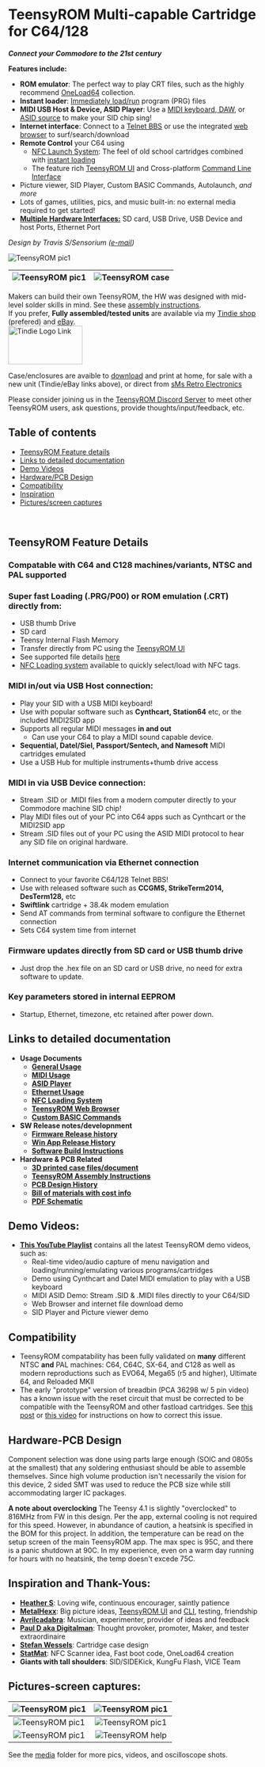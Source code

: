 # TeensyROM Multi-capable Cartridge for C64/128

***Connect your Commodore to the 21st century***

**Features include:**
* **ROM emulator**: The perfect way to play CRT files, such as the highly recommend [OneLoad64](https://www.youtube.com/watch?v=lz0CJbkplj0) collection.
* **Instant loader**: [Immediately load/run](docs/General_Usage.md) program (PRG) files
* **MIDI USB Host & Device, ASID Player**: Use a [MIDI keyboard, DAW](docs/MIDI_Usage.md), or [ASID source](docs/ASID_Player.md) to make your SID chip sing!
* **Internet interface**: Connect to a [Telnet BBS](docs/Ethernet_Usage.md) or use the integrated [web browser](docs/Browser_Usage.md) to surf/search/download
* **Remote Control** your C64 using 
  * [NFC Launch System](docs/NFC_Loader.md): The feel of old school cartridges combined with [instant loading](https://www.youtube.com/watch?v=iNfQx2gx0hA)
  * The feature rich [TeensyROM UI](https://github.com/MetalHexx/TeensyROM-UI) and Cross-platform [Command Line Interface](https://github.com/MetalHexx/TeensyROM-CLI)
* Picture viewer, SID Player, Custom BASIC Commands, Autolaunch, *and more* 
* Lots of games, utilities, pics, and music built-in: no external media required to get started!
* [**Multiple Hardware Interfaces:**](media/TR_Connections.png) SD card, USB Drive, USB Device and host Ports, Ethernet Port

*Design by Travis S/Sensorium ([e-mail](mailto:travis@sensoriumembedded.com))* 

![TeensyROM pic1](media/v0.3/v0.3_angle.png)

|![TeensyROM pic1](media/case/case-front-corner.png)|![TeensyROM case](media/case/case-rear-corner.png)| 
|:--:|:--:|

Makers can build their own TeensyROM, the HW was designed with mid-level solder skills in mind. See these [assembly instructions](PCB/PCB_Assembly.md).
<BR>If you prefer, **Fully assembled/tested units** are available via my [Tindie shop](https://www.tindie.com/products/travissmith/teensyrom-cartridge-for-c64128/) (prefered) and [eBay](https://www.ebay.com/usr/travster1).
<BR><a href="https://www.tindie.com/products/travissmith/teensyrom-cartridge-for-c64128/"><img src="media/Other/tindie-mediums.png" alt="Tindie Logo Link" width="150" height="78"></a>

Case/enclosures are avaible to [download](3D_Print_Case/) and print at home, for sale with a new unit (Tindie/eBay links above), or direct from [sMs Retro Electronics](https://ko-fi.com/smsretroelectronics)

Please consider joining us in the [TeensyROM Discord Server](https://discord.gg/ubSAb74S5U) to meet other TeensyROM users, ask questions, provide thoughts/input/feedback, etc.

## Table of contents
  * [TeensyROM Feature details](#teensyrom-feature-details)
  * [Links to detailed documentation](#links-to-detailed-documentation)
  * [Demo Videos](#demo-videos)
  * [Hardware/PCB Design](#hardware-pcb-design)
  * [Compatibility](#compatibility)
  * [Inspiration](#inspiration-and-thank-yous)
  * [Pictures/screen captures](#pictures-screen-captures)

<BR>

## TeensyROM Feature Details
### Compatable with C64 and C128 machines/variants, NTSC and PAL supported
### **Super fast Loading (.PRG/P00) or ROM emulation (.CRT)** directly from:
  * USB thumb Drive
  * SD card
  * Teensy Internal Flash Memory
  * Transfer directly from PC using the [TeensyROM UI](https://github.com/MetalHexx/TeensyROM-UI)
  * See supported file details [here](https://github.com/SensoriumEmbedded/TeensyROM/blob/main/docs/General_Usage.md#loading-programs-and-emulating-roms)
  * [NFC Loading system](docs/NFC_Loader.md) available to quickly select/load with NFC tags.
### **MIDI in/out via USB Host connection:** 
  * Play your SID with a USB MIDI keyboard!
  * Use with popular software such as **Cynthcart, Station64** etc, or the included MIDI2SID app
  * Supports all regular MIDI messages **in and out**
    * Can use your C64 to play a MIDI sound capable device.
  * **Sequential, Datel/Siel, Passport/Sentech, and Namesoft** MIDI cartridges emulated 
  * Use a USB Hub for multiple instruments+thumb drive access
### **MIDI in via USB Device connection:** 
  * Stream .SID or .MIDI files from a modern computer directly to your Commodore machine SID chip!
  * Play MIDI files out of your PC into C64 apps such as Cynthcart or the MIDI2SID app
  * Stream .SID files out of your PC using the ASID MIDI protocol to hear any SID file on original hardware.
### **Internet communication via Ethernet connection**
  * Connect to your favorite C64/128 Telnet BBS!
  * Use with released software such as **CCGMS, StrikeTerm2014, DesTerm128,** etc
  * **Swiftlink** cartridge + 38.4k modem emulation
  * Send AT commands from terminal software to configure the Ethernet connection
  * Sets C64 system time from internet
### **Firmware updates directly from SD card or USB thumb drive**
  * Just drop the .hex file on an SD card or USB drive, no need for extra software to update.
### Key parameters stored in internal EEPROM
  * Startup, Ethernet, timezone, etc retained after power down.

## Links to detailed documentation
  * **Usage Documents**
    * **[General Usage](docs/General_Usage.md)**
    * **[MIDI Usage](docs/MIDI_Usage.md)**
    * **[ASID Player](docs/ASID_Player.md)**
    * **[Ethernet Usage](docs/Ethernet_Usage.md)**
    * **[NFC Loading System](docs/NFC_Loader.md)**
    * **[TeensyROM Web Browser](docs/Browser_Usage.md)**
    * **[Custom BASIC Commands](docs/Custom_BASIC_Commands.md)**
  * **SW Release notes/developnment**
    * **[Firmware Release history](bin/TeensyROM/FW_Release_History.md)**
    * **[Win App Release History](bin/WinApp/WinApp_Release_History.md)**
    * **[Software Build Instructions](Source/BuildInfo.md)**
  * **Hardware & PCB Related**
    * **[3D printed case files/document](3D_Print_Case/3D-Printed-Case-ReadMe.md)**
    * **[TeensyROM Assembly Instructions](PCB/PCB_Assembly.md)**
    * **[PCB Design History](PCB/PCB_History.md)**
    * **[Bill of materials with cost info](https://github.com/SensoriumEmbedded/TeensyROM/raw/main/PCB/v0.2c/TeensyROM%20v0.2c%20BOM.xlsx)**
    * **[PDF Schematic](https://github.com/SensoriumEmbedded/TeensyROM/raw/main/PCB/v0.2c/TeensyROM_v0.2c_Schem.pdf)**


## Demo Videos:
  * **[This YouTube Playlist](https://www.youtube.com/playlist?list=PL3fTdu8e_1iChAsRr9KjWtC3A8Ql8IaDn)** contains all the latest TeensyROM demo videos, such as: 
    * Real-time video/audio capture of menu navigation and loading/running/emulating various programs/cartridges
    * Demo using Cynthcart and Datel MIDI emulation to play with a USB keyboard 
    * MIDI ASID Demo: Stream .SID & .MIDI files directly to your C64/SID
    * Web Browser and internet file download demo 
    * SID Player and Picture viewer demo 

## Compatibility
* TeensyROM compatability has been fully validated on **many** different NTSC **and** PAL machines: C64, C64C, SX-64, and C128 as well as modern reproductions such as EVO64, Mega65 (r5 and higher), Ultimate 64, and Reloaded MKII
* The early "prototype" version of breadbin (PCA 36298 w/ 5 pin video) has a known issue with the reset circuit that must be corrected to be compatible with the TeensyROM and other fastload cartridges. See [this post](https://www.lemon64.com/forum/viewtopic.php?t=74222) or [this video](https://youtu.be/agDFLPP9yIw?t=813) for instructions on how to correct this issue.

## Hardware-PCB Design
Component selection was done using parts large enough (SOIC and 0805s at the smallest) that any soldering enthusiast should be able to assemble themselves.   Since high volume production isn't necessarily the vision for this device, 2 sided SMT was used to reduce the PCB size while still accommodating larger IC packages.

**A note about overclocking**
The Teensy 4.1 is slightly "overclocked" to 816MHz from FW in this design. Per the app, external cooling is not required for this speed.  However, in abundance of caution, a heatsink is specified in the BOM for this project.  In addition, the temperature can be read on the setup screen of the main TeensyROM app. The max spec is 95C, and there is a panic shutdown at 90C.  In my experience, even on a warm day running for hours with no heatsink, the temp doesn't excede 75C.

## Inspiration and Thank-Yous:
* [**Heather S**](https://www.instagram.com/dalliancecreations/): Loving wife, continuous encourager, saintly patience
* [**MetalHexx**](https://github.com/MetalHexx): Big picture ideas, [TeensyROM UI](https://github.com/MetalHexx/TeensyROM-UI) and [CLI](https://github.com/MetalHexx/TeensyROM-CLI), testing, friendship
* [**Avrilcadabra**](https://www.youtube.com/@avrilcadabra): Musician, experimenter, provider of ideas and feedback 
* [**Paul D aka Digitalman**](https://www.youtube.com/@digitalman4404): Thought provoker, promoter, Maker, and tester extraordinaire
* [**Stefan Wessels**](https://github.com/StewBC): Cartridge case design
* [**StatMat**](https://github.com/Stat-Mat): NFC Scanner idea, Fast boot code, OneLoad64 creation
* **Giants with tall shoulders**: SID/SIDEKick, KungFu Flash, VICE Team

## Pictures-screen captures:
|![TeensyROM pic1](media/v0.3/v0.3_top.png)|![TeensyROM pic1](media/v0.2b/v0.2b_insitu_MIDI.jpg)|
|:--:|:--:|
|![TeensyROM pic1](media/Screen%20captures/Main%20Menu.png)|![TeensyROM pic1](media/Screen%20captures/USB%20Menu.png)|
|![TeensyROM pic1](media/Screen%20captures/Settings%20Menu.png)|![TeensyROM help](media/Screen%20captures/Help%20Menu.png)|

See the [media](media/) folder for more pics, videos, and oscilloscope shots.

